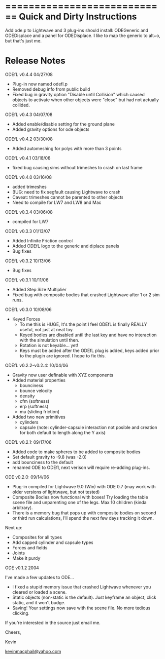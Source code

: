 ============================
Quick and Dirty Instructions
============================

Add ode.p to Lightwave and 3 plug-ins should install: ODEGeneric and ODEDisplace and a panel for ODEDisplace.  I like to map the generic to alt+o, but that's just me.


Release Notes
=============
ODEfL v0.4.4 04/27/08
- Plug-in now named odefl.p
- Removed debug info from public build
- Fixed bug in gravity option "Disable until Collision" which caused objects to activate when other objects were "close" but had not actually collided.


ODEfL v0.4.3 04/07/08
- Added enable/disable setting for the ground plane
- Added gravity options for ode objects


ODEfL v0.4.2 03/30/08
- Added automeshing for polys with more than 3 points


ODEfL v0.4.1 03/18/08
- fixed bug causing sims without trimeshes to crash on last frame


ODEfL v0.4.0 03/16/08
- added trimeshes
- BUG: need to fix segfault causing Lightwave to crash
- Caveat: trimeshes cannot be parented to other objects
- Need to compile for LW7 and LW8 and Mac


ODEfL v0.3.4 03/06/08
- compiled for LW7


ODEfL v0.3.3 01/13/07
- Added Infinite Friction control
- Added ODEfL logo to the generic and diplace panels
- Bug fixes


ODEfL v0.3.2 10/13/06
- Bug fixes


ODEfL v0.3.1 10/11/06
- Added Step Size Multiplier
- Fixed bug with composite bodies that crashed Lightwave after 1 or 2 sim runs.


ODEfL v0.3.0 10/08/06
- Keyed Forces
	- To me this is HUGE,  It's the point I feel ODEfL is finally REALLY useful, not just at neat toy.
	- Keyed bodies are disabled until the last key and have no interaction with the simulation until then.
	- Rotation is not keyable... yet!
	- Keys must be added after the ODEfL plug is added, keys added prior to the plugin are ignored.  I hope to fix this.


ODEfL v0.2.2-v0.2.4: 10/04/06
- Gravity now user definable with XYZ components
- Added material properties
	- bounciness
	- bounce velocity
	- density
	- cfm (softness)
	- erp (softness)
	- mu (sliding friction)
- Added two new primitives
	- cylinders
	- capsule
	(note: cylinder-capsule interaction not posible and creation for both default to length along the Y axis)


ODEfL v0.2.1: 09/17/06
- Added code to make spheres to be added to composite bodies
- Set default gravity to -9.8 (was -2.0)
- add bounciness to the default
- renamed ODE to ODEfl, next verison will require re-adding plug-ins.


ODE v0.2.0: 09/14/06

- Plug-in compiled for Lightwave 9.0 (Win) with ODE 0.7 (may work with older versions of lightwave, but not tested)
- Composite Bodies now functional with boxes!  Try loading the table scene file and unparenting one of the legs.  Max 10 children (kinda arbitrary).
- There is a memory bug that pops up with composite bodies on second or third run calculations, I'll spend the next few days tracking it down.

Next up:

- Composites for all types
- Add capped cylinder and capsule types
- Forces and fields
- Joints
- Make it purdy


ODE v0.1.2 2004

I've made a few updates to ODE...

- I fixed a stupid memory issue that crashed Lightwave whenever you cleared or loaded a scene.
- Static objects (non-static is the default).  Just keyframe an object, click static, and it won't budge.
- Saving! Your settings now save with the scene file.  No more tedious clicking.


If you're interested in the source just email me.


Cheers,


Kevin

kevinmacphail@yahoo.com

